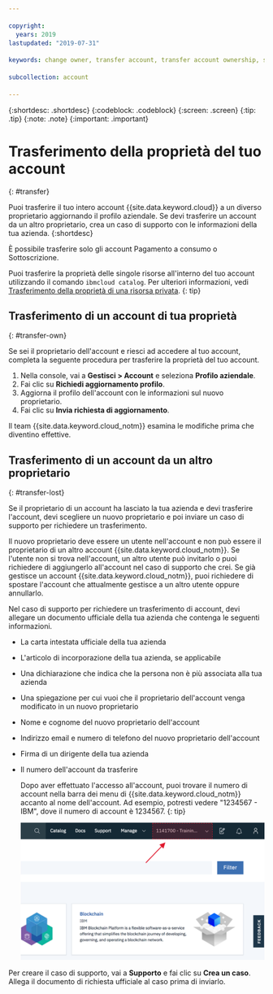 ```yaml
---

copyright:
  years: 2019
lastupdated: "2019-07-31"

keywords: change owner, transfer account, transfer account ownership, switch owner, transfer owner

subcollection: account

---
```


{:shortdesc: .shortdesc}
{:codeblock: .codeblock}
{:screen: .screen}
{:tip: .tip}
{:note: .note}
{:important: .important}

# Trasferimento della proprietà del tuo account
{: #transfer}

Puoi trasferire il tuo intero account {{site.data.keyword.cloud}} a un diverso proprietario aggiornando il profilo aziendale. Se devi trasferire un account da un altro proprietario, crea un caso di supporto con le informazioni della tua azienda.
{:shortdesc}

È possibile trasferire solo gli account Pagamento a consumo o Sottoscrizione.

Puoi trasferire la proprietà delle singole risorse all'interno del tuo account utilizzando il comando `ibmcloud catalog`. Per ulteriori informazioni, vedi [Trasferimento della proprietà di una risorsa privata](/docs/account?topic=account-include#owners).
{: tip}

## Trasferimento di un account di tua proprietà
{: #transfer-own}

Se sei il proprietario dell'account e riesci ad accedere al tuo account, completa la seguente procedura per trasferire la proprietà del tuo account.

1. Nella console, vai a **Gestisci > Account** e seleziona **Profilo aziendale**.
1. Fai clic su **Richiedi aggiornamento profilo**.
1. Aggiorna il profilo dell'account con le informazioni sul nuovo proprietario.
1. Fai clic su **Invia richiesta di aggiornamento**.

Il team {{site.data.keyword.cloud_notm}} esamina le modifiche prima che diventino effettive.

## Trasferimento di un account da un altro proprietario
{: #transfer-lost}

Se il proprietario di un account ha lasciato la tua azienda e devi trasferire l'account, devi scegliere un nuovo proprietario e poi inviare un caso di supporto per richiedere un trasferimento. 

Il nuovo proprietario deve essere un utente nell'account e non può essere il proprietario di un altro account {{site.data.keyword.cloud_notm}}. Se l'utente non si trova nell'account, un altro utente può invitarlo o puoi richiedere di aggiungerlo all'account nel caso di supporto che crei. Se già gestisce un account {{site.data.keyword.cloud_notm}}, puoi richiedere di spostare l'account che attualmente gestisce a un altro utente oppure annullarlo.

Nel caso di supporto per richiedere un trasferimento di account, devi allegare un documento ufficiale della tua azienda che contenga le seguenti informazioni.
- La carta intestata ufficiale della tua azienda
- L'articolo di incorporazione della tua azienda, se applicabile
- Una dichiarazione che indica che la persona non è più associata alla tua azienda
- Una spiegazione per cui vuoi che il proprietario dell'account venga modificato in un nuovo proprietario
- Nome e cognome del nuovo proprietario dell'account
- Indirizzo email e numero di telefono del nuovo proprietario dell'account
- Firma di un dirigente della tua azienda
- Il numero dell'account da trasferire

   Dopo aver effettuato l'accesso all'account, puoi trovare il numero di account nella barra dei menu di {{site.data.keyword.cloud_notm}} accanto al nome dell'account. Ad esempio, potresti vedere "1234567 - IBM", dove il numero di account è 1234567.
   {: tip}

   ![Un'acquisizione schermo del selettore dell'account nella barra dei menu della console. Il selettore dell'account visualizza il nome e il numero di account e tu selezioni l'account corrente per visualizzare un elenco di altri account a cui puoi accedere.](images/account-faq.svg "Il selettore dell'account visualizza il nome e il numero di account e tu selezioni l'account corrente per visualizzare un elenco di altri account a cui puoi accedere.")

Per creare il caso di supporto, vai a **Supporto** e fai clic su **Crea un caso**. Allega il documento di richiesta ufficiale al caso prima di inviarlo.
